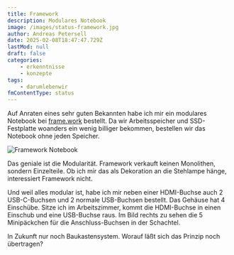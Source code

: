 ```yaml
---
title: Framework
description: Modulares Notebook
image: /images/status-framework.jpg
author: Andreas Petersell
date: 2025-02-08T18:47:47.729Z
lastMod: null
draft: false
categories:
    - erkenntnisse
    - konzepte
tags:
    - darumlebenwir
fmContentType: status
---
```


Auf Anraten eines sehr guten Bekannten habe ich mir ein modulares Notebook bei [frame.work](https://www.frame.work) bestellt. Da wir Arbeitsspeicher und SSD-Festplatte woanders ein wenig billiger bekommen, bestellen wir das Notebook ohne jeden Speicher.
<!--more-->

![Framework Notebook](/images/status-framework-750.jpg)

Das geniale ist die Modularität. Framework verkauft keinen Monolithen, sondern Einzelteile. Ob ich mir das als Dekoration an die Stehlampe hänge, interessiert Framework nicht.

Und weil alles modular ist, habe ich mir neben einer HDMI-Buchse auch 2 USB-C-Buchsen und 2 normale USB-Buchsen bestellt. Das Gehäuse hat 4 Einschübe. Sitze ich im Arbeitszimmer, kommt die HDMI-Buchse in einen Einschub und eine USB-Buchse raus. Im Bild rechts zu sehen die 5 Minipäckchen für die Anschluss-Buchsen in der Schachtel.

In Zukunft nur noch Baukastensystem. Worauf läßt sich das Prinzip noch übertragen?